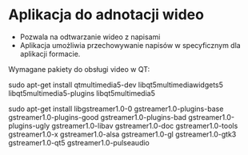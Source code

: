 # Aplikacja do adnotacji wideo

- Pozwala na odtwarzanie wideo z napisami
- Aplikacja umożliwia przechowywanie napisów w specyficznym dla aplikacji formacie.



Wymagane pakiety do obsługi video w QT:

sudo apt-get install qtmultimedia5-dev libqt5multimediawidgets5 libqt5multimedia5-plugins libqt5multimedia5

sudo apt-get install libgstreamer1.0-0 gstreamer1.0-plugins-base gstreamer1.0-plugins-good gstreamer1.0-plugins-bad gstreamer1.0-plugins-ugly gstreamer1.0-libav gstreamer1.0-doc gstreamer1.0-tools gstreamer1.0-x gstreamer1.0-alsa gstreamer1.0-gl gstreamer1.0-gtk3 gstreamer1.0-qt5 gstreamer1.0-pulseaudio
